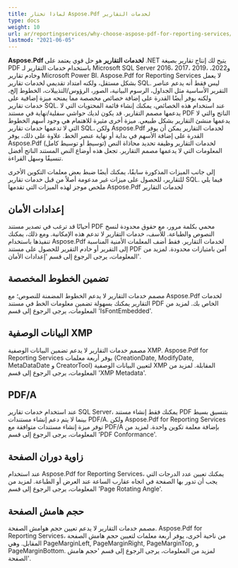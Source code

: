 ```yaml
---
title: لماذا تختار Aspose.Pdf لخدمات التقارير
type: docs
weight: 10
url: ar/reportingservices/why-choose-aspose-pdf-for-reporting-services/
lastmod: "2021-06-05"
---
```


**Aspose.Pdf لخدمات التقارير** هو حل قوي يعتمد على .NET يتيح لك إنتاج تقارير بصيغة PDF باستخدام خدمات التقارير لـ Microsoft SQL Server 2016، 2017، 2019، و2022، وخادم تقارير Microsoft Power BI. Aspose.Pdf for Reporting Services لا يعمل بشكل مستقل، ولكنه امتداد تقديمي لخدمات تقارير SQL. ليس فقط أنه يدعم عناصر التقرير الأساسية مثل الجداول، الرسوم البيانية، الصور، الرؤوس/التذييلات، الخطوط إلخ، ولكنه يوفر أيضًا القدرة على إضافة خصائص مخصصة مما يمنحه ميزة إضافية على خدمات تقارير SQL. عند استخدام هذه الخصائص، يمكنك إنشاء قائمة المحتويات التي لا يدعمها مصمم التقارير. قد يكون لديك حواشي سفلية/نهاية في مستند PDF الناتج والتي لا يدعمها منشئ التقارير بشكل طبيعي. ميزة أخرى مثيرة للاهتمام هي وجود أسهم الخطوط التي لا تدعمها خدمات تقارير SQL، ولكن Aspose.Pdf لخدمات التقارير يمكن أن يوفر القدرة على إضافة الأسهم في بداية أو نهاية عنصر الخط. علاوة على ذلك، يوفر Aspose.Pdf لخدمات التقارير وظيفة تحديد محاذاة النص (توسيط أو توسيط كامل) المعلومات التي لا يدعمها مصمم التقارير. تجعل هذه أوضاع النص المستند الناتج أفضل تنسيقًا وسهل القراءة.

إلى جانب الميزات المذكورة سابقًا، يمكنك أيضًا ضبط بعض معلمات التكوين الأخرى للتقارير، للحصول على ميزات غير مدعومة أصلاً من قبل خدمات تقارير SQL. فيما يلي ملخص موجز لهذه الميزات التي تقدمها Aspose.Pdf لخدمات التقارير

## إعدادات الأمان

أحيانًا قد ترغب في تصدير مستند PDF محمي بكلمة مرور، مع حقوق محدودة لنسخ النصوص والطباعة. للأسف، خدمات التقارير لا تدعم هذه الإمكانية. ومع ذلك، يمكنك تنفيذها باستخدام Aspose.Pdf لخدمات التقارير. فقط أضف المعلمات الأمنية المناسبة إلى التقرير أو خادم التقرير للحصول على مستند PDF آمن بامتيازات محدودة. لمزيد من المعلومات، يرجى الرجوع إلى قسم 'إعدادات الأمان'.

## تضمين الخطوط المخصصة

مصمم خدمات التقارير لا يدعم الخطوط المضمنة للنصوص؛ مع Aspose.Pdf لخدمات التقارير يمكنك بسهولة تضمين معلومات الخط في مستند PDF الخاص بك. لمزيد من المعلومات، يرجى الرجوع إلى قسم 'IsFontEmbedded'.

## البيانات الوصفية XMP

مصمم خدمات التقارير لا يدعم تضمين البيانات الوصفية XMP. Aspose.Pdf for Reporting Services يوفر أربعة معلمات (CreationDate, ModifyDate, MetaDataDate و CreatorTool) لتعيين البيانات الوصفية XMP المقابلة. لمزيد من المعلومات، يرجى الرجوع إلى قسم 'XMP Metadata'.

## PDF/A

عند استخدام خدمات تقارير SQL Server، يمكنك فقط إنشاء مستند PDF بتنسيق بسيط بينما لا يتم دعم إنشاء مستندات PDF/A. ولكن Aspose.Pdf for Reporting Services توفر ميزة إنشاء مستندات متوافقة مع PDF/A بإضافة معلمة تكوين واحدة. لمزيد من المعلومات، يرجى الرجوع إلى قسم 'PDF Conformance'.

## زاوية دوران الصفحة

عند استخدام Aspose.Pdf for Reporting Services، يمكنك تعيين عدد الدرجات التي يجب أن تدور بها الصفحة في اتجاه عقارب الساعة عند العرض أو الطباعة. لمزيد من المعلومات، يرجى الرجوع إلى قسم 'Page Rotating Angle'.

## حجم هامش الصفحة

مصمم خدمات التقارير لا يدعم تعيين حجم هوامش الصفحة. Aspose.Pdf for Reporting Services، من ناحية أخرى، يوفر أربعة معلمات لتعيين حجم هامش الصفحة المقابل. وهي PageMarginLeft, PageMarginRight, PageMarginTop, و PageMarginBottom. لمزيد من المعلومات، يرجى الرجوع إلى قسم 'حجم هامش الصفحة'.